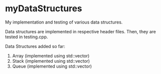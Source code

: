 # myDataStructures
 My implementation and testing of various data structures.
 
 Data structures are implemented in respective header files.
 Then, they are tested in testing.cpp.
 
 Data Structures added so far:
 1. Array (implemented using std::vector)
 2. Stack (implemented using std::vector)
 3. Queue (implemented using std::vector)